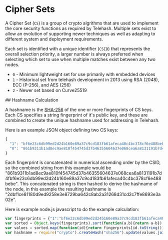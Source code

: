 Cipher Sets
===========

A Cipher Set (`CS`) is a group of crypto algrithms that are used to implement the core security functions as required by Telehash.  Multiple sets exist to allow an evolution of supporting newer techniques as well as adapting to different system and deployment requirements.

Each set is identified with a unique identifier (`CSID`) that represents the overall selection priority, a larger number is always preferred when selecting which set to use when multiple matches exist between any two nodes.

* `0` - Minimum lightweight set for use primarily with embedded devices
* `1` - Historical set from telehash development in 2013 using RSA (2048), ECC (P-256), and AES (256)
* `2` - Newer set based on Curve25519

<a name="hashnames" />
## Hashname Calculation

A hashname is the [SHA-256][] of the one or more fingerprints of CS keys.  Each CS specifies a string fingerprint of it's public key, and these are combined to create the unique hashname used for addressing in Telehash.

Here is an example JSON object defining two CS keys:

```js
{
  "1": "bf6e23c6db99ed2d24b160e89a37c9cd183fb61afeca40c4bc378cf6e488bebe",
  "0": "861b9311b1ad8ec9ae810f454745d37b46355604637e068cea6a8131191b7d4f"
}
```

Each fingerprint is concatenated in numerical ascending order by the CSID, so the combined string from this example would be "861b9311b1ad8ec9ae810f454745d37b46355604637e068cea6a8131191b7d4fbf6e23c6db99ed2d24b160e89a37c9cd183fb61afeca40c4bc378cf6e488bebe". This concatenated string is then hashed to derive the hashname of the node, in this example the resulting hashname is "2dbf1ce81180d9ed9258e3e8729ba642c8ab2a31268d31cd2c7ffe8693e3a02e".

Here is example node.js javascript to do the example calculation:

```js
var fingerprints = {"1":"bf6e23c6db99ed2d24b160e89a37c9cd183fb61afeca40c4bc378cf6e488bebe","0":"861b9311b1ad8ec9ae810f454745d37b46355604637e068cea6a8131191b7d4f"};
var sorted = Object.keys(fingerprints).sort(function(a,b){return a-b});
var values = sorted.map(function(id){return fingerprints[id.toString()]});
var hashname = require("crypto").createHash("sha256").update(values.join("")).digest("hex");
```


[sha-256]: https://en.wikipedia.org/wiki/SHA-2
